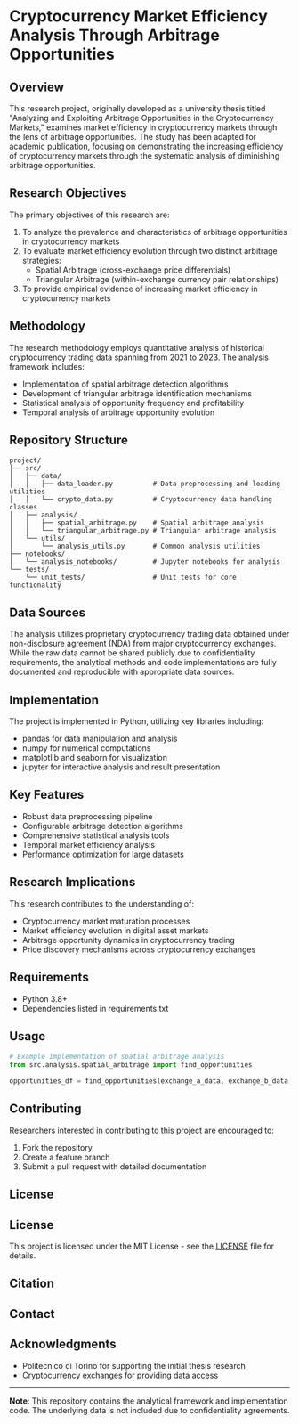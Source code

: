 # Cryptocurrency Market Efficiency Analysis Through Arbitrage Opportunities

## Overview
This research project, originally developed as a university thesis titled "Analyzing and Exploiting Arbitrage Opportunities in the Cryptocurrency Markets," examines market efficiency in cryptocurrency markets through the lens of arbitrage opportunities. The study has been adapted for academic publication, focusing on demonstrating the increasing efficiency of cryptocurrency markets through the systematic analysis of diminishing arbitrage opportunities.

## Research Objectives
The primary objectives of this research are:
1. To analyze the prevalence and characteristics of arbitrage opportunities in cryptocurrency markets
2. To evaluate market efficiency evolution through two distinct arbitrage strategies:
   - Spatial Arbitrage (cross-exchange price differentials)
   - Triangular Arbitrage (within-exchange currency pair relationships)
3. To provide empirical evidence of increasing market efficiency in cryptocurrency markets

## Methodology
The research methodology employs quantitative analysis of historical cryptocurrency trading data spanning from 2021 to 2023. The analysis framework includes:
- Implementation of spatial arbitrage detection algorithms
- Development of triangular arbitrage identification mechanisms
- Statistical analysis of opportunity frequency and profitability
- Temporal analysis of arbitrage opportunity evolution

## Repository Structure
```
project/
├── src/
│   ├── data/
│   │   ├── data_loader.py          # Data preprocessing and loading utilities
│   │   └── crypto_data.py          # Cryptocurrency data handling classes
│   ├── analysis/
│   │   ├── spatial_arbitrage.py    # Spatial arbitrage analysis
│   │   └── triangular_arbitrage.py # Triangular arbitrage analysis
│   └── utils/
│       └── analysis_utils.py       # Common analysis utilities
├── notebooks/
│   └── analysis_notebooks/         # Jupyter notebooks for analysis
└── tests/
    └── unit_tests/                 # Unit tests for core functionality
```

## Data Sources
The analysis utilizes proprietary cryptocurrency trading data obtained under non-disclosure agreement (NDA) from major cryptocurrency exchanges. While the raw data cannot be shared publicly due to confidentiality requirements, the analytical methods and code implementations are fully documented and reproducible with appropriate data sources.

## Implementation
The project is implemented in Python, utilizing key libraries including:
- pandas for data manipulation and analysis
- numpy for numerical computations
- matplotlib and seaborn for visualization
- jupyter for interactive analysis and result presentation

## Key Features
- Robust data preprocessing pipeline
- Configurable arbitrage detection algorithms
- Comprehensive statistical analysis tools
- Temporal market efficiency analysis
- Performance optimization for large datasets

## Research Implications
This research contributes to the understanding of:
- Cryptocurrency market maturation processes
- Market efficiency evolution in digital asset markets
- Arbitrage opportunity dynamics in cryptocurrency trading
- Price discovery mechanisms across cryptocurrency exchanges

## Requirements
- Python 3.8+
- Dependencies listed in requirements.txt

## Usage
```python
# Example implementation of spatial arbitrage analysis
from src.analysis.spatial_arbitrage import find_opportunities

opportunities_df = find_opportunities(exchange_a_data, exchange_b_data, threshold=0.01)
```

## Contributing
Researchers interested in contributing to this project are encouraged to:
1. Fork the repository
2. Create a feature branch
3. Submit a pull request with detailed documentation

## License
## License
This project is licensed under the MIT License - see the [LICENSE](LICENSE) file for details.

## Citation


## Contact


## Acknowledgments
- Politecnico di Torino for supporting the initial thesis research
- Cryptocurrency exchanges for providing data access


---
**Note**: This repository contains the analytical framework and implementation code. The underlying data is not included due to confidentiality agreements.